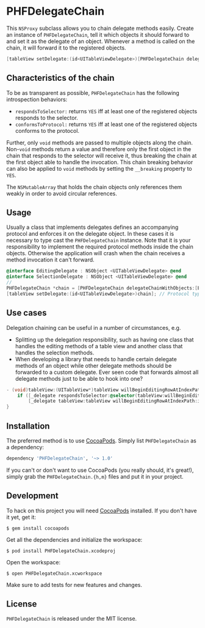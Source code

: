 # PHFDelegateChain

This `NSProxy` subclass allows you to chain delegate methods easily. Create an instance of `PHFDelegateChain`, tell it which objects it should forward to and set it as the delegate of an object. Whenever a method is called on the chain, it will forward it to the registered objects.

```objectivec
[tableView setDelegate:(id<UITableViewDelegate>)[PHFDelegateChain delegateChainWithObjects:anObject, anotherObject, nil]];
```

## Characteristics of the chain

To be as transparent as possible, `PHFDelegateChain` has the following introspection behaviors:

- `respondsToSelector:` returns `YES` iff at least one of the registered objects responds to the selector.
- `conformsToProtocol:` returns `YES` iff at least one of the registered objects conforms to the protocol.

Further, only `void` methods are passed to multiple objects along the chain. Non-`void` methods return a value and therefore only the first object in the chain that responds to the selector will receive it, thus breaking the chain at the first object able to handle the invocation. This chain breaking behavior can also be applied to `void` methods by setting the `__breaking` property to `YES`.

The `NSMutableArray` that holds the chain objects only references them weakly in order to avoid circular references.

## Usage

Usually a class that implements delegates defines an accompanying protocol and enforces it on the delegate object. In these cases it is necessary to type cast the `PHFDelegateChain` instance. Note that it is your responsibility to implement the required protocol methods inside the chain objects. Otherwise the application will crash when the chain receives a method invocation it can't forward.

```objectivec
@interface EditingDelegate : NSObject <UITableViewDelegate> @end
@interface SelectionDelegate : NSObject <UITableViewDelegate> @end
//
PHFDelegateChain *chain = [PHFDelegateChain delegateChainWithObjects:[EditingDelegate new], [SelectionDelegate new], nil];
[tableView setDelegate:(id<UITableViewDelegate>)chain]; // Protocol typecast needed
```

## Use cases

Delegation chaining can be useful in a number of circumstances, e.g.

- Splitting up the delegation responsibility, such as having one class that handles the editing methods of a table view and another class that handles the selection methods.
- When developing a library that needs to handle certain delegate methods of an object while other delegate methods should be forwarded to a custom delegate. Ever seen code that forwards almost all delegate methods just to be able to hook into one?

```objectivec
- (void)tableView:(UITableView*)tableView willBeginEditingRowAtIndexPath:(NSIndexPath *)indexPath {
    if ([_delegate respondsToSelector:@selector(tableView:willBeginEditingRowAtIndexPath:)])
        [_delegate tableView:tableView willBeginEditingRowAtIndexPath:indexPath];
}
```

## Installation

The preferred method is to use [CocoaPods](https://github.com/CocoaPods/CocoaPods). Simply list `PHFDelegateChain` as a dependency:

```ruby
dependency 'PHFDelegateChain', '~> 1.0'
```

If you can't or don't want to use CocoaPods (you really should, it's great!), simply grab the `PHFDelegateChain.{h,m}` files and put it in your project.

## Development

To hack on this project you will need [CocoaPods](https://github.com/CocoaPods/CocoaPods) installed. If you don't have it yet, get it:

    $ gem install cocoapods

Get all the dependencies and initialize the workspace:

    $ pod install PHFDelegateChain.xcodeproj

Open the workspace:

    $ open PHFDelegateChain.xcworkspace

Make sure to add tests for new features and changes.

## License

`PHFDelegateChain` is released under the MIT license.
